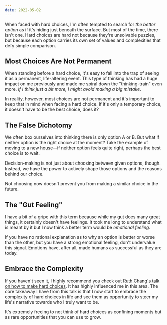 ```yaml
---
date: 2022-05-02
---
```

When faced with hard choices, I'm often tempted to search for _the better option_ as if it's hiding just beneath the surface. But most of the time, there isn't one. Hard choices are hard not because they're unsolvable puzzles, but because each option carries its own set of values and complexities that defy simple comparison.

## Most Choices Are Not Permanent

When standing before a hard choice, it's easy to fall into the trap of seeing it as a permanent, life-altering event. This type of thinking has had a huge impact on me previously and made me spiral down the "thinking-train" even more. _If I think just a bit more, I might avoid making a big mistake_.

In reality, however, most choices are not permanent and it's important to keep that in mind when facing a hard choice. If it's only a temporary choice, it doesn't have to be the best choice, does it?

## The False Dichotomy

We often box ourselves into thinking there is only option A or B. But what if neither option is the right choice at the moment? Take the example of moving to a new house—if neither option feels quite right, perhaps the best choice is to wait.

Decision-making is not just about choosing between given options, though. Instead, we have the power to actively shape those options and the reasons behind our choice.

Not choosing now doesn't prevent you from making a similar choice in the future.

## The "Gut Feeling"

I have a bit of a gripe with this term because while my gut does many great things, it certainly doesn't have feelings. It took me long to understand what is meant by it but I now think a better term would be _emotional feeling_.

If you have no rational explanation as to why an option is better or worse than the other, but you have a strong emotional feeling, don't undervalue this signal. Emotions have, after all, made humans as successful as they are today.

## Embrace the Complexity

If you haven't seen it, I highly recommend you check out [Ruth Chang's talk on how to make hard choices](https://www.youtube.com/watch?v=8GQZuzIdeQQ). It has highly influenced me in this area. The core takeaway I have from this talk is that I now start to embrace the complexity of hard choices in life and see them as opportunity to steer my life's narrative towards who I truly want to be.

It's extremely freeing to not think of hard choices as confining moments but as rare opportunities that you can use to grow.
